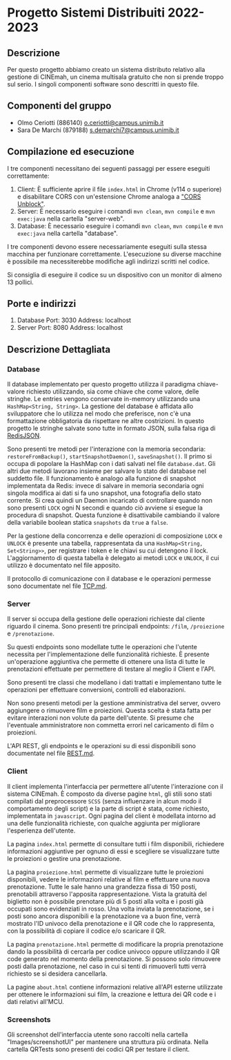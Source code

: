 # Progetto Sistemi Distribuiti 2022-2023

## Descrizione

Per questo progetto abbiamo creato un sistema distributo relativo alla gestione di CINEmah,  un cinema multisala gratuito che non si prende troppo sul serio. I singoli componenti software sono descritti in questo file.

## Componenti del gruppo

* Olmo Ceriotti (886140) <o.ceriotti@campus.unimib.it>
* Sara De Marchi (879188) <s.demarchi7@campus.unimib.it>

## Compilazione ed esecuzione

I tre componenti necessitano dei seguenti passaggi per essere eseguiti correttamente:

1. Client: È sufficiente aprire il file `index.html` in Chrome (v114 o superiore) e disabilitare CORS con un'estensione Chrome analoga a ["CORS Unblock"](https://chrome.google.com/webstore/detail/cors-unblock/lfhmikememgdcahcdlaciloancbhjino).
2. Server: È necessario eseguire i comandi `mvn clean`, `mvn compile` e `mvn exec:java` nella cartella "server-web".
3. Database: È necessario eseguire i comandi `mvn clean`, `mvn compile` e `mvn exec:java` nella cartella "database".

I tre componenti devono essere necessariamente eseguiti sulla stessa macchina per funzionare correttamente. L'esecuzione su diverse macchine è possibile ma necessiterebbe modifiche agli indirizzi scritti nel codice.

Si consiglia di eseguire il codice su un dispositivo con un monitor di almeno 13 pollici.

## Porte e indirizzi

1. Database Port: 3030 Address: localhost
2. Server Port: 8080 Address: localhost

## Descrizione Dettagliata

### Database

Il database implementato per questo progetto utilizza il paradigma chiave-valore richiesto utilizzando, sia come chiave che come valore, delle stringhe. Le entries vengono conservate in-memory utilizzando una `HashMap<String, String>`. La gestione del database è affidata allo sviluppatore che lo utilizza nel modo che preferisce, non c'è una formattazione obbligatoria da rispettare ne altre costrizioni. In questo progetto le stringhe salvate sono tutte in formato JSON, sulla falsa riga di [RedisJSON](https://redis.io/docs/stack/json/).

Sono presenti tre metodi per l'interazione con la memoria secondaria: `restoreFromBackup()`, `startSnapshotDaemon()`, `saveSnapshot()`. Il primo si occupa di popolare la HashMap con i dati salvati nel file `database.dat`. Gli altri due metodi lavorano insieme per salvare lo stato del database nel suddetto file. Il funzionamento è analogo alla funzione di snapshot implementata da Redis: invece di salvare in memoria secondaria ogni singola modifica ai dati si fa uno snapshot, una fotografia dello stato corrente. Si crea quindi un Daemon incaricato di controllare quando non sono presenti `LOCK` ogni N secondi e quando ciò avviene si esegue la procedura di snapshot. Questa funzione è disattivabile cambiando il valore della variabile boolean statica `snapshots` da `true` a `false`.

Per la gestione della concorrenza e delle operazioni di composizione `LOCK` e `UNLOCK` è presente una tabella, rappresentata da una `HashMap<String, Set<String>>`, per registrare i token e le chiavi su cui detengono il lock. L'aggiornamento di questa tabella è delegato ai metodi `LOCK` e `UNLOCK`, il cui utilizzo è documentato nel file apposito.

Il protocollo di comunicazione con il database e le operazioni permesse sono documentate nel file [TCP.md](./TCP.md).

### Server

Il server si occupa della gestione delle operazioni richieste dal cliente riguardo il cinema. Sono presenti tre principali endpoints: `/film`, `/proiezione` e `/prenotazione`.

Su questi endpoints sono modellate tutte le operazioni che l'utente necessita per l'implementazione delle funzionalità richieste. È presente un'operazione aggiuntiva che permette di ottenere una lista di tutte le prenotazioni effettuate per permettere di testare al meglio il Client e l'API.

Sono presenti tre classi che modellano i dati trattati e implementano tutte le operazioni per effettuare conversioni, controlli ed elaborazioni.

Non sono presenti metodi per la gestione amministrativa del server, ovvero aggiungere o rimuovere film e proiezioni. Questa scelta è stata fatta per evitare interazioni non volute da parte dell'utente. Si presume che l'eventuale amministratore non commetta errori nel caricamento di film o proiezioni.

L'API REST, gli endpoints e le operazioni su di essi disponibili sono documentate nel file [REST.md](./REST.md).

### Client

Il client implementa l'interfaccia per permettere all'utente l'interazione con il sistema CINEmah. È composto da diverse pagine `html`, gli stili sono stati compilati dal preprocessore `SCSS` (senza influenzare in alcun modo il comportamento degli script) e la parte di script è stata, come richiesto, implementata in `javascript`. Ogni pagina del client è modellata intorno ad una delle funzionalità richieste, con qualche aggiunta per migliorare l'esperienza dell'utente.

La pagina `index.html` permette di consultare tutti i film disponibili, richiedere informazioni aggiuntive per ognuno di essi e scegliere se visualizzare tutte le proiezioni o gestire una prenotazione.

La pagina `proiezione.html` permette di visualizzare tutte le proiezioni disponibili, vedere le informazioni relative al film e effettuare una nuova prenotazione. Tutte le sale hanno una grandezza fissa di 150 posti, prenotabili attraverso l'apposita rappresentazione. Vista la gratuità del biglietto non è possibile prenotare più di 5 posti alla volta e i posti già occupati sono evidenziati in rosso. Una volta inviata la prenotazione, se i posti sono ancora disponibili e la prenotazione va a buon fine, verrà mostrato l'ID univoco della prenotazione e il QR code che lo rappresenta, con la possibilità di copiare il codice e/o scaricare il QR.

La pagina `prenotazione.html` permette di modificare la propria prenotazione dando la possibilità di cercarla per codice univoco oppure utilizzando il QR code generato nel momento della prenotazione. Si possono solo rimuovere posti dalla prenotazione, nel caso in cui si tenti di rimuoverli tutti verrà richiesto se si desidera cancellarla.

La pagine `about.html` contiene informazioni relative all'API esterne utilizzate per ottenere le informazioni sui film, la creazione e lettura dei QR code e i dati relativi all'MCU.

### Screenshots

Gli screenshot dell'interfaccia utente sono raccolti nella cartella "Images/screenshotUI" per mantenere una struttura più ordinata. Nella cartella QRTests sono presenti dei codici QR per testare il client.
